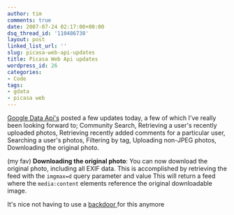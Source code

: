 ```yaml
---
author: tim
comments: true
date: 2007-07-24 02:17:00+00:00
dsq_thread_id: '110486738'
layout: post
linked_list_url: ''
slug: picasa-web-api-updates
title: Picasa Web Api updates
wordpress_id: 26
categories:
- Code
tags:
- gdata
- picasa web
---
```


[Google Data Api's](http://googledataapis.blogspot.com/2007/07/picasa-web-albums-adds-new-api-features.html) posted a few updates today, a few of which
I've really been looking forward to; Community Search, Retrieving a user's
recently uploaded photos, Retrieving recently added comments for a particular
user, Searching a user's photos, Filtering by tag, Uploading non-JPEG photos,
Downloading the original photo.  
  
(my fav) **Downloading the original photo**: You can now download the original
photo, including all EXIF data. This is accomplished by retrieving the feed
with the `imgmax=d` query parameter and value This will return a feed where
the `media:content` elements reference the original downloadable image.  
  
It's nice not having to use a [backdoor ](http://groups.google.com/group/Google-Picasa-Data-API/browse_thread/thread/6311fb3da0673228/a165e494fe1c1d9d#a165e494fe1c1d9d)
for this anymore

